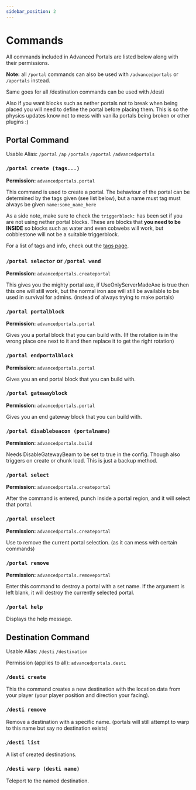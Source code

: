 ```yaml
---
sidebar_position: 2
---
```


# Commands

All commands included in Advanced Portals are listed below along with their permissions.

**Note:** all `/portal` commands can also be used with `/advancedportals` or `/aportals` instead.

Same goes for all /destination commands can be used with /desti

Also if you want blocks such as nether portals not to break when being placed you will need to define the portal before placing them. This is so the physics updates know not to mess with vanilla portals being broken or other plugins :)


## Portal Command
Usable Alias: `/portal` `/ap` `/portals` `/aportal` `/advancedportals`

### `/portal create (tags...)`

**Permission:** `advancedportals.portal`

This command is used to create a portal. The behaviour of the portal can be determined by the tags given (see list below), but a name must tag must always be given `name:some_name_here`


As a side note, make sure to check the `triggerblock:` has been set if you are not using nether portal blocks. These are blocks that **you need to be INSIDE** so blocks such as water and even cobwebs will work, but cobblestone will not be a suitable triggerblock.

For a list of tags and info, check out the [tags page](./portal-tags.md).

### `/portal selector` or `/portal wand`

**Permission:** `advancedportals.createportal`

This gives you the mighty portal axe, if UseOnlyServerMadeAxe is true then this one will still work, but the normal iron axe will still be available to be used in survival for admins. (instead of always trying to make portals)

### `/portal portalblock`

**Permission:** `advancedportals.portal`

Gives you a portal block that you can build with. (If the rotation is in the wrong place one next to it and then replace it to get the right rotation)

### `/portal endportalblock`

**Permission:** `advancedportals.portal`

Gives you an end portal block that you can build with.

### `/portal gatewayblock`

**Permission:** `advancedportals.portal`

Gives you an end gateway block that you can build with.

### `/portal disablebeacon (portalname)`

**Permission:** `advancedportals.build`

Needs DisableGatewayBeam to be set to true in the config. Though also triggers on create or chunk load. This is just a backup method.

### `/portal select`

**Permission:** `advancedportals.createportal`

After the command is entered, punch inside a portal region, and it will select that portal.

### `/portal unselect`

**Permission:** `advancedportals.createportal`

Use to remove the current portal selection. (as it can mess with certain commands)

### `/portal remove`

**Permission:** `advancedportals.removeportal`

Enter this command to destroy a portal with a set name. If the argument is left blank, it will destroy the currently selected portal.

### `/portal help`

Displays the help message.

## Destination Command

Usable Alias: `/desti` `/destination`

Permission (applies to all): `advancedportals.desti`

### `/desti create`

This the command creates a new destination with the location data from your player (your player position and direction your facing).

### `/desti remove`

Remove a destination with a specific name. (portals will still attempt to warp to this name but say no destination exists)

### `/desti list`

A list of created destinations.

### `/desti warp (desti name)`

Teleport to the named destination.
